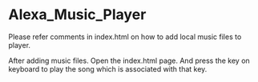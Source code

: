 # Alexa_Music_Player

Please refer comments in index.html on how to add local music files to player. 

After adding music files. 
Open the index.html page. And press the key on keyboard to play the song which is associated with that key. 
